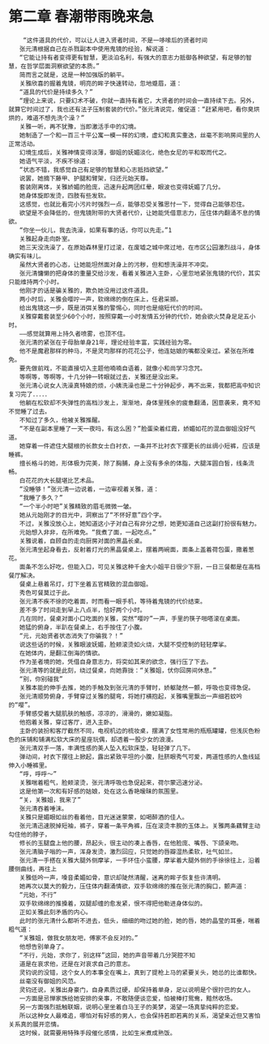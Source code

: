 # 第二章 春潮带雨晚来急
        “这件道具的代价，可以让人进入贤者时间，不是一哆嗦后的贤者时间
       张元清根据自己在杀戮副本中使用鬼镜的经验，解说道：
       “它能让持有者变得更有智慧，更淡泊名利，有强大的意志力抵御各种欲望，有足够的智慧，在哲学层面洞察欲望的本质。”
       简而言之就是，这是一种加强版的躺平。
       关雅欣喜的握着鬼镜，明亮的眸子快速转动，忽地蹙眉，道：
       “道具的代价是持续多久？”
       “理论上来说，只要幻术不破，你就一直持有着它，大贤者的时间会一直持续下去。另外，就算它时间过了，我也还有法子压制套装的代价。”张元清说完，催促道：“赶紧用吧，看你臭烘烘的，难道不想先洗个澡？”
       关雅一听，再不犹豫，当即激活手中的幻境。
       她制造了一个和一百三十平公寓一模一样的幻境，虚幻和真实重迭，丝毫不影响房间里的人正常活动。
       幻境生成后，关雅神情变得淡薄，御姐的妩媚淡化，绝色女尼的平和取而代之。
       她语气平淡，不疾不徐道：
       “状态不错，我感觉自己有足够的智慧和心志抵挡欲望。”
       说罢，她摘下藤甲、护腿和臂架，归还元始天尊。
       套装刚离体，关雅娇媚的脸庞，迅速升起两团红晕，眼波也变得妩媚了几分。
       她身体旋即发烫，四肢有些发软。
       这感觉，也就比看完小污片时强烈一点，能够忍受关雅思忖一下，觉得自己能够忍住。
       欲望是不会降低的，但鬼镜附带的大贤者代价，让她能凭借意志力，压住体内翻涌不息的情欲。
       “你坐一伙儿，我去洗澡，如果有事的话，你可以先走。”1
       关雅起身走向卧室。
       她三天没洗澡了，在原始森林里打过滚，在废墟之城中席过地，在市区公园激烈战斗，身体确实有味儿。
       虽然大贤者的心态，让她能坦然面对身上的污秽，但和想洗澡并不冲突。
       张元清慵懒的把身体的重量交给沙发，看着关雅进入主卧，心里忽地紧张鬼镜的代价，其实只能维持两个小时。
       他刚才的话是骗关雅的，欺负她没用过这件道具。
       两小时后，关雅会嘤咛一声，软绵绵的倒在床上，任君采撷。
       给出鬼镜这一步，既是消弭关雅的警惕心，同时也是缩短代价的时间。
       关雅穿戴套装至少60个小时，按照穿戴一小时发情五分钟的代价，她会欲火焚身足足五小时。
       ――感觉就算用上持久者喷雾，也顶不住。
       张元清的紧张在于母胎单身21年，理论经验丰富，实践经验为零。
       他不是魔君那样的种马，不是灵均那样的花花公子，他连姑娘的嘴都没亲过。紧张在所难免。
       要先做前戏，不能直接切入主题他喃喃自语着，就像小和尚学习念咒。
       等啊等，等啊等，十几分钟一转眼就过去，关雅还是没出来。
       张元清心说女人洗澡真特娘的烦，小姨洗澡也是二十分钟起步，再不出来，我都把高中知识复习完了．．．．．
       他躺在松软却不失弹性的高档沙发上，渐渐地，身体里残余的疲惫翻涌，困意袭来，竟不知不觉睡了过去。
       不知过了多久，他被关雅推醒。
       “不是在副本里睡了一天一夜吗，有这么困？”脸蛋染着红霞，娇媚如花的混血御姐没好气道。
       她穿着一件遮住大腿根的长款女士白衬衣，一条并不比衬衣下摆更长的丝绸小短裤，应该是睡裤。
       擅长格斗的她，形体极为完美，除了胸脯，身上没有多余的体脂，大腿浑圆白皙，线条流畅。
       白花花的大长腿堪比艺术品。
       “没睡够！”张元清一边说着，一边审视着关雅，道：
       “我睡了多久？”
       “一个半小时吧”关雅精致的眉毛微微一皱。
       她从元始刚才的目光中，洞察出了“不怀好意”四个字。
       不过，关雅没放心上，她知道这小子对自己有非分之想，她更知道自己这副打扮很有魅力。
       元始想入非非，在所难免。“我煮了面，一起吃点。”
       关雅说着，自顾自的走向厨房对面的黑晶长桌。
       张元清坐起身看去，反射着灯光的黑晶餐桌上，摆着两碗面，面条上盖着荷包蛋，撒着葱花。
       面条不怎么好吃，但能入口，可见关雅这种千金大小姐平日很少下厨，一日三餐都是在高档餐厅解决。
       餐桌上悬着吊灯，灯下坐着五官精致的混血御姐。
       秀色可餐莫过于此。
       张元清不疾不徐的吃着面，时而看一眼手机，等待着鬼镜的代价结束。
       差不多了时间走到早上八点半，恰好两个小时。
       几在同时，餐桌对面小口吃面的关雅，突然“嘤咛”一声，手里的筷子啪嗒滚在桌面。
       她猛的俯身，半趴在餐桌上，右手按住了小腹。
       “元，元始贤者状态消失了你骗我？！”
       说这些话的时候，关雅眼波妩媚，脸颊滚烫如火烧，大腿不受控制的轻轻摩挲。
       在她体内，是翻江倒海的情欲。
       作为圣者境的她，凭借自身意志力，将突如其来的欲念，强行压了下去。
       张元清等的就是此刻，绕过餐桌，向她靠拢：“关雅姐，伏你回房间休息。”
       “别，你别碰我”
       关雅本能的伸手去推，她的手触及到张元清的手臂时，娇躯陡然一颤，呼吸也变得急促。
       张元清顺势俯身，手臂穿过关雅的腿弯，将她打横抱起，关雅嘴里飘出一声细若蚊吟的“嘤”。
       手臂感受着大腿肌肤的触感，凉凉的，滑滑的，嫩如凝脂。
       他抱着关雅，穿过客厅，进入主卧。
       主卧的装扮和客厅截然不同，电视机边的梳妆桌，摆满了女性常用的瓶瓶罐罐，但浅灰色粉色的床铺和铺满松软大床的星座玩偶，却透着一股少女的浪漫。
       张元清双手一落，丰满性感的美人坠入松软床垫，轻轻弹了几下。
       弹动间，衬衣下摆往上掀起，露出紧致平坦的小腹，肚脐眼秀气可爱，两道性感的人鱼线延伸入小睡裤里。
       “呼，呼呼～”
       关雅喘着粗气，脸颊滚烫，张元清呼吸也急促起来，荷尔蒙迅速分泌。
       这是他第一次和有好感的姑娘，处在这么香艳暧昧的氛围里。
       “关，关雅姐，我来了”
       张元清吞着唾沫。
       关雅只是媚眼如丝的看着他，目光迷迷蒙蒙，如喝醉酒的佳人。
       张元清迅速脱掉短袖，裤子，穿着一条平角裤，压在滚烫丰腴的玉体上。关雅两条藕臂主动勾住他的脖子，
       修长的玉腿盘上他的腰，昂起头，很主动的凑上香唇，在他脸庞、嘴唇、下颌亲吻。
       张元清脑子嗡的一声，浑身发烫，激烈回应，只觉她的唇瓣湿热柔软，吐气如兰。
       张元清一手搭在关雅大腿外侧摩挲，一手环住小蛮腰，摩挲着大腿外侧的手徐徐往上，沿着腰侧曲线，再往上
       关雅低吟一声，嗓音柔媚如骨，意识却陡然清醒，迷离的眸子恢复些许清明。
       她再次以莫大的毅力，压住体内翻涌情欲，双手软绵绵的推在张元清的胸口，颤声道：
       “元始，不行”
       双手软绵绵的推搡着，双腿却缠的愈发紧，恨不得把他勒进身体似的。
       正如关雅此刻矛盾的内心。
       此时的张元清什么都听不进去，低头，细细的吻过她的脸，她的唇，她的晶莹的耳垂，喘着粗气道：
       “关雅姐，做我女朋友吧，傅家不会反对的。”
       他想告别单身了。
       “不行，元始，求你了，别这样”这回，她的声音带着几分哭腔不知
       道是在哀求他，还是在对哀求自己的意志。
       灵钧说的没错，这个女人的本事全在嘴上，真到了提枪上马的紧要关头，她怂的比谁都快。
       丝毫没有御姐的风范。
       灵钧还说，关雅出身豪门，自身素质过硬，却保持着单身，足以说明是个很拧巴的女人。
       一方面是忌惮家族给她安排的亲事，不敢随便谈恋爱，怕被棒打鸳鸯，黯然收场。
       另一方面强烈抵触联姻，说明心里坐着白马王子的美梦，渴望一场真挚纯粹的恋爱。
       所以这种女人最难追，哪怕对有好感的男人，也会保持若即若离的关系，渴望亲近但又害怕关系真的展开恋情。
       这时候，就需要用特殊手段催化感情，比如生米煮成熟饭。
